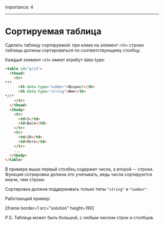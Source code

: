importance: 4

---

# Сортируемая таблица

Сделать таблицу сортируемой: при клике на элемент `<th>` строки таблицы должны сортироваться по соответствующему столбцу.

Каждый элемент `<th>` имеет атрибут data-type:

```html
<table id="grid">
  <thead>
    <tr>
*!*
      <th data-type="number">Возраст</th>
      <th data-type="string">Имя</th>
*/!*
    </tr>
  </thead>
  <tbody>
    <tr>
      <td>5</td>
      <td>Вася</td>
    </tr>
    <tr>
      <td>10</td>
      <td>Петя</td>
    </tr>
    ...
  </tbody>
</table>
```

В примере выше первый столбец содержит числа, а второй -- строки. Функция сотрировки должна это учитывать, ведь числа сортируются иначе, чем строки.

Сортировка должна поддерживать только типы `"string"` и `"number"`.

Работающий пример:

[iframe border=1 src="solution" height=190]

P.S. Таблица может быть большой, с любым числом строк и столбцов.
